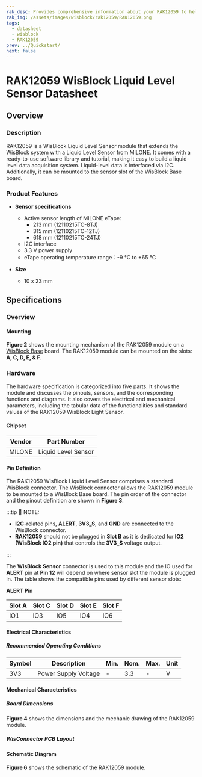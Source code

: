 ```yaml
---
rak_desc: Provides comprehensive information about your RAK12059 to help you use it. This information includes technical specifications, characteristics, and requirements, and it also discusses the device components.
rak_img: /assets/images/wisblock/rak12059/RAK12059.png
tags:
  - datasheet
  - wisblock
  - RAK12059
prev: ../Quickstart/
next: false
---
```


# RAK12059 WisBlock Liquid Level Sensor Datasheet

## Overview

<rk-img
  src="/assets/images/wisblock/rak12059/datasheet/RAK12059_front_back.png"
  width="60%"
  caption="RAK12059 WisBlock Liquid Level Sensor"
/>

### Description

RAK12059 is a WisBlock Liquid Level Sensor module that extends the WisBlock system with a Liquid Level Sensor from MILONE. It comes with a ready-to-use software library and tutorial, making it easy to build a liquid-level data acquisition system. Liquid-level data is interfaced via I2C. Additionally, it can be mounted to the sensor slot of the WisBlock Base board.

### Product Features

* **Sensor specifications**
    *  Active sensor length of MILONE eTape:
        * 213&nbsp;mm (12110215TC-8TJ)
        * 315&nbsp;mm (12110215TC-12TJ)
        * 618&nbsp;mm (12110215TC-24TJ)
    *  I2C interface
    *  3.3&nbsp;V power supply
    *  eTape operating temperature range：-9&nbsp;°C to +65&nbsp;°C

* **Size**
    * 10 x 23&nbsp;mm

## Specifications

### Overview

#### Mounting

**Figure 2** shows the mounting mechanism of the RAK12059 module on a [WisBlock Base](https://docs.rakwireless.com/Product-Categories/WisBlock/#wisblock-base) board. The RAK12059 module can be mounted on the slots: **A, C, D, E, & F**.

<rk-img
  src="/assets/images/wisblock/rak12059/datasheet/RAK19xx_mounting.png"
  width="50%"
  caption="RAK12059 WisBlock Liquid Level Sensor Mounting"
/>

### Hardware

The hardware specification is categorized into five parts. It shows the module and discusses the pinouts, sensors, and the corresponding functions and diagrams. It also covers the electrical and mechanical parameters, including the tabular data of the functionalities and standard values of the RAK12059 WisBlock Light Sensor.

#### Chipset

| Vendor    | Part Number          |
| --------- | -------------------- |
| MILONE    | Liquid Level Sensor  |

#### Pin Definition

The RAK12059 WisBlock Liquid Level Sensor comprises a standard WisBlock connector. The WisBlock connector allows the RAK12059 module to be mounted to a WisBlock Base board. The pin order of the connector and the pinout definition are shown in **Figure 3**.

<rk-img
  src="/assets/images/wisblock/rak12059/datasheet/RAK12059_pinout.png"
  width="50%"
  caption="RAK12059 WisBlock Liquid Level Sensor Pinout Diagram"
/>

:::tip 📝 NOTE:

- **I2C**-related pins, **ALERT**, **3V3_S**, and **GND** are connected to the WisBlock connector.
- **RAK12059** should not be plugged in **Slot B** as it is dedicated for **IO2 (WisBlock IO2 pin)** that controls the **3V3_S** voltage output.

:::

The **WisBlock Sensor** connector is used to this module and the IO used for **ALERT** pin at **Pin 12** will depend on where sensor slot the module is plugged in. The table shows the compatible pins used by different sensor slots:

**ALERT Pin**

| Slot A | Slot C | Slot D | Slot E | Slot F | 
| ------ | ------ | ------ | ------ | ------ | 
| IO1    | IO3    | IO5    | IO4    | IO6    | 

#### Electrical Characteristics

##### Recommended Operating Conditions

| Symbol | Description           | Min. | Nom.   | Max. | Unit |
| ------ | --------------------- | ---- | ------ | ---- | ---- |
| 3V3    | Power Supply Voltage  | -    | 3.3    | -    | V    |


#### Mechanical Characteristics

##### Board Dimensions

**Figure 4** shows the dimensions and the mechanic drawing of the RAK12059 module.

<rk-img
  src="/assets/images/wisblock/rak12059/datasheet/RAK19xx_mechanic_drawing.png"
  width="60%"
  caption="RAK12059 WisBlock Liquid Level Sensor Mechanic Drawing"
/>

##### WisConnector PCB Layout

<rk-img
  src="/assets/images/wisblock/rak12059/datasheet/MxxS1003K6M.png"
  width="100%"
  caption="WisConnector PCB footprint and recommendations"
/>

#### Schematic Diagram

**Figure 6** shows the schematic of the RAK12059 module.

<rk-img
  src="/assets/images/wisblock/rak12059/datasheet/rak12059-schematic.png"
  width="100%"
  caption="RAK12059 WisBlock Liquid Level Sensor schematics"
/>
